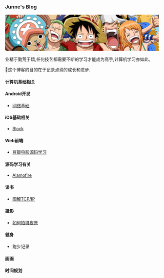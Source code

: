 ### Junne's Blog



![Head](https://github.com/Junne/Junne-Blog/blob/master/Resources/Images/onepiecehead.jpg) 



业精于勤荒于嬉,任何技艺都需要不断的学习才能成为高手,计算机学习亦如此。

🌺这个博客的目的在于记录点滴的成长和进步.



#### 计算机基础相关

#### Android开发

* [网络基础]()

#### iOS基础相关

- [Block](https://github.com/Junne/Junne-Blog/blob/master/Articles/Block.md)

#### Web前端

* [豆瓣电影源码学习](https://github.com/buptsky/vue-douban-movie)

#### 源码学习有关

- [Alamofire](https://github.com/Alamofire/Alamofire)  

#### 读书

* [图解TCP/IP]()

#### 摄影

* [如何拍摄夜景](https://github.com/Junne/Junne-Blog/blob/master/Articles/NightShoot.md)

#### 健身

* 跑步记录

#### 画画

#### 时间规划







